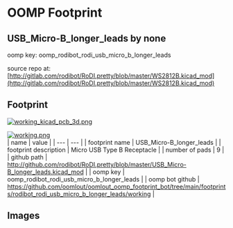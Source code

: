 # OOMP Footprint  
## USB_Micro-B_longer_leads  by none  
  
oomp key: oomp_rodibot_rodi_usb_micro_b_longer_leads  
  
source repo at: [http://gitlab.com/rodibot/RoDI.pretty/blob/master/WS2812B.kicad_mod](http://gitlab.com/rodibot/RoDI.pretty/blob/master/WS2812B.kicad_mod)  
## Footprint  
  
[![working_kicad_pcb_3d.png](working_kicad_pcb_3d_600.png)](working_kicad_pcb_3d.png)  
  
[![working.png](working_600.png)](working.png)  
| name | value | 
| --- | --- | 
| footprint name | USB_Micro-B_longer_leads | 
| footprint description | Micro USB Type B Receptacle | 
| number of pads | 9 | 
| github path | http://github.com/rodibot/RoDI.pretty/blob/master/USB_Micro-B_longer_leads.kicad_mod | 
| oomp key | oomp_rodibot_rodi_usb_micro_b_longer_leads | 
| oomp bot github | https://github.com/oomlout/oomlout_oomp_footprint_bot/tree/main/footprints/rodibot_rodi_usb_micro_b_longer_leads/working | 
## Images  
